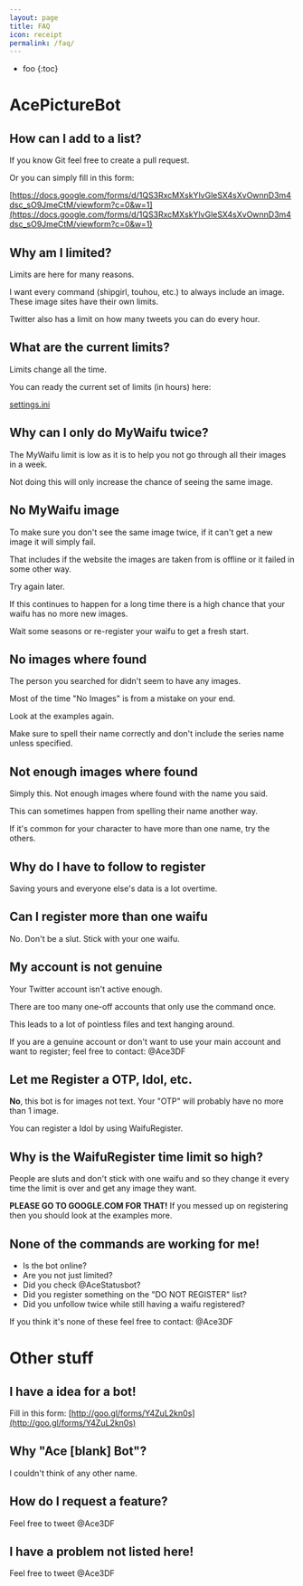 ```yaml
---
layout: page
title: FAQ
icon: receipt
permalink: /faq/
---
```


* foo
{:toc}


# AcePictureBot

## How can I add to a list?

If you know Git feel free to create a pull request.

Or you can simply fill in this form:

[https://docs.google.com/forms/d/1QS3RxcMXskYlvGleSX4sXvOwnnD3m4dsc_sO9JmeCtM/viewform?c=0&w=1](https://docs.google.com/forms/d/1QS3RxcMXskYlvGleSX4sXvOwnnD3m4dsc_sO9JmeCtM/viewform?c=0&w=1)

## Why am I limited?

Limits are here for many reasons.

I want every command (shipgirl, touhou, etc.) to always include an image. These image sites have their own limits.

Twitter also has a limit on how many tweets you can do every hour.

## What are the current limits?

Limits change all the time.

You can ready the current set of limits (in hours) here:

[settings.ini](https://github.com/ace3df/AcePictureBot/blob/master/settings.ini)


## Why can I only do MyWaifu twice?

The MyWaifu limit is low as it is to help you not go through all their images in a week.

Not doing this will only increase the chance of seeing the same image.

## No MyWaifu image

To make sure you don't see the same image twice, if it can't get a new image it will simply fail.

That includes if the website the images are taken from is offline or it failed in some other way.

Try again later.

If this continues to happen for a long time there is a high chance that your waifu has no more new images.

Wait some seasons or re-register your waifu to get a fresh start.

## No images where found

The person you searched for didn't seem to have any images.

Most of the time "No Images" is from a mistake on your end.

Look at the examples again.

Make sure to spell their name correctly and don't include the series name unless specified.

## Not enough images where found

Simply this. Not enough images where found with the name you said.

This can sometimes happen from spelling their name another way.

If it's common for your character to have more than one name, try the others.

## Why do I have to follow to register

Saving yours and everyone else's data is a lot overtime.

## Can I register more than one waifu

No. Don't be a slut. Stick with your one waifu.

## My account is not genuine

Your Twitter account isn't active enough.

There are too many one-off accounts that only use the command once.

This leads to a lot of pointless files and text hanging around.

If you are a genuine account or don't want to use your main account and want to register; feel free to contact: @Ace3DF

## Let me Register a OTP, Idol, etc.

**No**, this bot is for images not text. Your "OTP" will probably have no more than 1 image. 

You can register a Idol by using WaifuRegister.

## Why is the WaifuRegister time limit so high? 

People are sluts and don't stick with one waifu and so they change it every time the limit is over and get any image they want. 

**PLEASE GO TO GOOGLE.COM FOR THAT!** If you messed up on registering then you should look at the examples more.

## None of the commands are working for me!

* Is the bot online?
* Are you not just limited?
* Did you check @AceStatusbot?
* Did you register something on the "DO NOT REGISTER" list?
* Did you unfollow twice while still having a waifu registered?

If you think it's none of these feel free to contact: @Ace3DF

# Other stuff

## I have a idea for a bot!

Fill in this form:
[http://goo.gl/forms/Y4ZuL2kn0s](http://goo.gl/forms/Y4ZuL2kn0s)

## Why "Ace [blank] Bot"? 

I couldn't think of any other name. 

## How do I request a feature? 

Feel free to tweet @Ace3DF

## I have a problem not listed here! 

Feel free to tweet @Ace3DF

